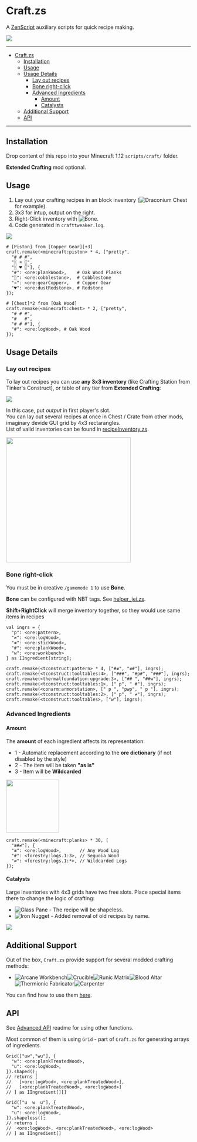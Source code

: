 # Craft.zs

A [ZenScript](https://docs.blamejared.com/) auxiliary scripts for quick recipe making.

<img src="https://i.imgur.com/yhmRZTM.gif">


---

- [Craft.zs](#craftzs)
  - [Installation](#installation)
  - [Usage](#usage)
  - [Usage Details](#usage-details)
    - [Lay out recipes](#lay-out-recipes)
    - [Bone right-click](#bone-right-click)
    - [Advanced Ingredients](#advanced-ingredients)
      - [Amount](#amount)
      - [Catalysts](#catalysts)
  - [Additional Support](#additional-support)
  - [API](#api)

---

## Installation

Drop content of this repo into your Minecraft 1.12 `scripts/craft/` folder.

**Extended Crafting** mod optional.


## Usage

1. Lay out your crafting recipes in an block inventory (![](https://git.io/Jsw8h "Draconium Chest") for example).
2. 3x3 for intup, output on the right.
3. Right-Click inventory with ![](https://is.gd/2E2P6L "Bone").
4. Code generated in `crafttweaker.log`.

<img src="https://i.imgur.com/e1hhHZc.png">

```zs
# [Piston] from [Copper Gear][+3]
craft.remake(<minecraft:piston> * 4, ["pretty",
  "# # #",
  "░ ¤ ░",
  "░ ♥ ░"], {
  "#": <ore:plankWood>,    # Oak Wood Planks
  "░": <ore:cobblestone>,  # Cobblestone
  "¤": <ore:gearCopper>,   # Copper Gear
  "♥": <ore:dustRedstone>, # Redstone
});

# [Chest]*2 from [Oak Wood]
craft.remake(<minecraft:chest> * 2, ["pretty",
  "# # #",
  "#   #",
  "# # #"], {
  "#": <ore:logWood>, # Oak Wood
});
```


## Usage Details

### Lay out recipes
To lay out recipes you can use **any 3x3 inventory** (like Crafting Station from Tinker's Construct), or table of any tier from **Extended Crafting**:

<img src="https://i.imgur.com/wI9vrn8.png">

In this case, put *output* in first player's slot.  
You can lay out several recipes at once in Chest / Crate from other mods, imaginary devide GUI grid by 4x3 rectarangles.  
List of valid inventories can be found in [recipeInventory.zs](helper/recipeInventory.zs).

<img src="https://i.imgur.com/WtiocV5.png" width="340">


### Bone right-click

You must be in creative `/gamemode 1` to use **Bone**.

**Bone** can be configured with NBT tags. See [helper_jei.zs](helper/helper_jei.zs).


**Shift+RightClick** will merge inventory together, so they would use same items in recipes

```zs
val ingrs = {
  "p": <ore:pattern>,
  "≠": <ore:logWood>,
  "≢": <ore:stickWood>,
  "#": <ore:plankWood>,
  "w": <ore:workbench>
} as IIngredient[string];
  
craft.remake(<tconstruct:pattern> * 4, ["#≢", "≢#"], ingrs);
craft.remake(<tconstruct:tooltables:4>, ["###", "#p#", "###"], ingrs);
craft.remake(<thermalfoundation:upgrade:3>, ["## ", "##w"], ingrs);
craft.remake(<tconstruct:tooltables:1>, [" p", " #"], ingrs);
craft.remake(<conarm:armorstation>, [" p ", "pwp", " p "], ingrs);
craft.remake(<tconstruct:tooltables:2>, [" p", " ≠"], ingrs);
craft.remake(<tconstruct:tooltables>, ["w"], ingrs);
```


### Advanced Ingredients

#### Amount

The **amount** of each ingredient affects its representation:  
  - 1 - Automatic replacement according to the **ore dictionary** (if not disabled by the style)
  - 2 - The item will be taken **"as is"**
  - 3 - Item will be **Wildcarded**

<img src="https://i.imgur.com/ehhpOWO.png" width="144">

```zs
craft.remake(<minecraft:planks> * 30, [
  "≢#≠"], {
  "≢": <ore:logWood>,       // Any Wood Log
  "#": <forestry:logs.1:3>, // Sequoia Wood
  "≠": <forestry:logs.1:*>, // Wildcarded Logs
});
```

#### Catalysts

Large inventories with 4x3 grids have two free slots. Place special items there to change the logic of crafting:
- ![](https://git.io/JRLyS "Glass Pane") - The recipe will be shapeless.
- ![](https://git.io/Ju5yy "Iron Nugget") - Added removal of old recipes by name.

<img src="https://i.imgur.com/vC0Y89r.png">

## Additional Support

Out of the box, `Craft.zs` provide support for several modded crafting methods:

- ![](https://is.gd/rwdlH4 "Arcane Workbench")![](https://is.gd/TQRbxa "Crucible")![](https://is.gd/e9guy0 "Runic Matrix")![](https://is.gd/bqGKt0 "Blood Altar")![](https://is.gd/GHcxlQ "Thermionic Fabricator")![](https://is.gd/6lQbg1 "Carpenter")

You can find how to use them [here](helper/template/readme_template.md).


## API

See [Advanced API](readme_adv.md) readme for using other functions.

Most common of them is using `Grid` - part of `Craft.zs` for generating arrays of ingredients.

```zs
Grid(["uw","wu"], {
  "w": <ore:plankTreatedWood>,
  "u": <ore:logWood>,
}).shaped();
// returns [
//   [<ore:logWood>, <ore:plankTreatedWood>],
//   [<ore:plankTreatedWood>, <ore:logWood>]
// ] as IIngredient[][]

Grid(["u  w  u"], {
  "w": <ore:plankTreatedWood>,
  "u": <ore:logWood>,
}).shapeless();
// returns [
//  <ore:logWood>, <ore:plankTreatedWood>, <ore:logWood>
// ] as IIngredient[]
```

<br>

